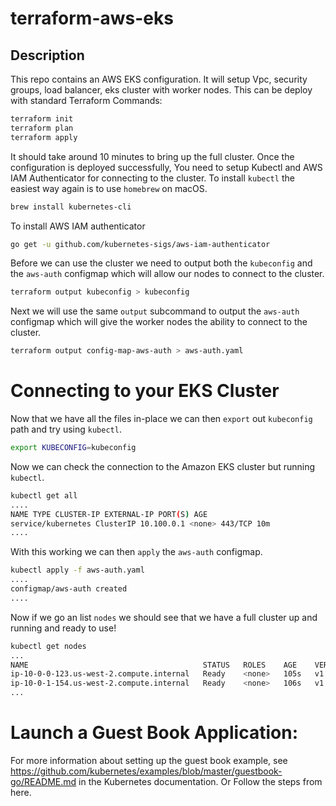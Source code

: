 # terraform-aws-eks

## Description
This repo contains an AWS EKS configuration. It will setup Vpc, security groups, load balancer, eks cluster with worker nodes.
This can be deploy with standard Terraform Commands:
```bash
terraform init
terraform plan 
terraform apply

```

It should take around 10 minutes to bring up the full cluster. Once the configuration is deployed successfully, You need to setup Kubectl and AWS IAM Authenticator for connecting to the cluster.
To install `kubectl` the easiest way again is to use `homebrew` on macOS.
```bash
brew install kubernetes-cli

```
To install AWS IAM authenticator
```bash
go get -u github.com/kubernetes-sigs/aws-iam-authenticator

```

Before we can use the cluster we need to output both the `kubeconfig` and the `aws-auth` configmap which will allow our nodes to connect to the cluster.
```bash
terraform output kubeconfig > kubeconfig

```
Next we will use the same `output` subcommand to output the `aws-auth` configmap which will give the worker nodes the ability to connect to the cluster.
```bash
terraform output config-map-aws-auth > aws-auth.yaml

```
# Connecting to your EKS Cluster
Now that we have all the files in-place we can then `export` out `kubeconfig` path and try using `kubectl`.
```bash
export KUBECONFIG=kubeconfig

```
Now we can check the connection to the Amazon EKS cluster but running `kubectl`.
```bash
kubectl get all
....
NAME TYPE CLUSTER-IP EXTERNAL-IP PORT(S) AGE
service/kubernetes ClusterIP 10.100.0.1 <none> 443/TCP 10m
....
```

With this working we can then `apply` the `aws-auth` configmap.
```bash
kubectl apply -f aws-auth.yaml
....
configmap/aws-auth created
....
```
Now if we go an list `nodes` we should see that we have a full cluster up and running and ready to use!
```bash
kubectl get nodes
...
NAME                                       STATUS   ROLES    AGE    VERSION
ip-10-0-0-123.us-west-2.compute.internal   Ready    <none>   105s   v1.13.7-eks-c57ff8
ip-10-0-1-154.us-west-2.compute.internal   Ready    <none>   106s   v1.13.7-eks-c57ff8
...
```

# Launch a Guest Book Application:
For more information about setting up the guest book example, see https://github.com/kubernetes/examples/blob/master/guestbook-go/README.md in the Kubernetes documentation.
Or Follow the steps from here.
